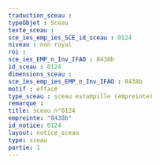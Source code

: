 ```yaml
---
traduction_sceau : 
typeObjet : Sceau
texte_sceau : 
sce_ies_emp_ies_SCE_id_sceau : 0124
niveau : non royal
roi : 
sce_ies_EMP_n_Inv_IFAO : 8438b
id_sceau : 0124
dimensions_sceau : 
sce_ies_emp_ies_EMP_n_Inv_IFAO : 8438b
motif : effacé
type_sceau : sceau estampille (empreinte)
remarque : 
title: sceau n°0124
empreinte: "8438b"
id_notice: 0124
layout: notice_sceau
type: sceau
partie: 1
---
```

